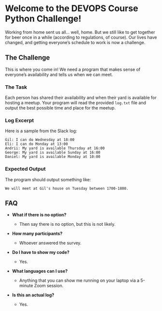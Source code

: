 # Welcome to the DEVOPS Course Python Challenge!

Working from home sent us all... well, home. But we still like to get together for beer once in a while (according to regulations, of course). Our lives have changed, and getting everyone’s schedule to work is now a challenge.

## The Challenge

This is where you come in! We need a program that makes sense of everyone’s availability and tells us when we can meet.

### The Task

Each person has shared their availability and when their yard is available for hosting a meetup. Your program will read the provided `log.txt` file and output the best possible time and place for the meetup.

### Log Excerpt

Here is a sample from the Slack log:

```
Gil: I can do Wednesday at 18:00
Eli: I can do Monday at 13:00
Andrii: My yard is available Thursday at 16:00
George: My yard is available Sunday at 16:00
Daniel: My yard is available Monday at 10:00
```

### Expected Output

The program should output something like:

```
We will meet at Gil's house on Tuesday between 1700-1800.
```

## FAQ

- **What if there is no option?**
  - Then say there is no option, but this is not likely.

- **How many participants?**
  - Whoever answered the survey.

- **Do I have to show my code?**
  - Yes.

- **What languages can I use?**
  - Anything that you can show me running on your laptop via a 5-minute Zoom session.

- **Is this an actual log?**
  - Yes.

